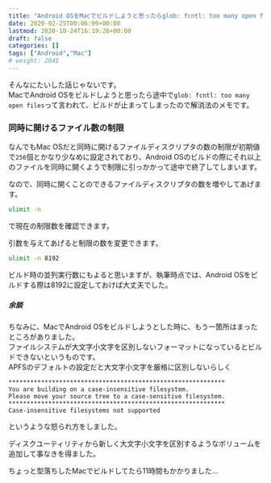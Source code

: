 ```yaml
---
title: "Android OSをMacでビルドしようと思ったらglob: fcntl: too many open filesって言われた話"
date: 2020-02-25T00:06:09+00:00
lastmod: 2020-10-24T16:19:26+00:00
draft: false
categories: []
tags: ["Android","Mac"]
# weight: 2045
---
```

そんなにたいした話じゃないです。  
MacでAndroid OSをビルドしようと思ったら途中で`glob: fcntl: too many open files`って言われて、ビルドが止まってしまったので解消法のメモです。  

### 同時に開けるファイル数の制限  
なんでもMac OSだと同時に開けるファイルディスクリプタの数の制限が初期値で`256`個とかなり少なめに設定されており、Android OSのビルドの際にそれ以上のファイルを同時に開くようで制限に引っかかって途中で終了してしまいます。  

なので、同時に開くことのできるファイルディスクリプタの数を増やしてあげます。  

```bash
ulimit -n
```
で現在の制限数を確認できます。  

引数を与えてあげると制限の数を変更できます。  

```bash
ulimit -n 8192
```

ビルド時の並列実行数にもよると思いますが、執筆時点では、Android OSをビルドする際は8192に設定しておけば大丈夫でした。  

##### 余談  
ちなみに、MacでAndroid OSをビルドしようとした時に、もう一箇所はまったところがありました。  
ファイルシステムが大文字小文字を区別しないフォーマットになっているとビルドできないというものです。  
APFSのデフォルトの設定だと大文字小文字を厳格に区別しないらしく  
```
************************************************************
You are building on a case-insensitive filesystem.
Please move your source tree to a case-sensitive filesystem.
************************************************************
Case-insensitive filesystems not supported
```
というような怒られ方をしました。  

ディスクユーティリティから新しく大文字小文字を区別するようなボリュームを追加して事なきを得ました。  

ちょっと型落ちしたMacでビルドしてたら11時間もかかりました...
